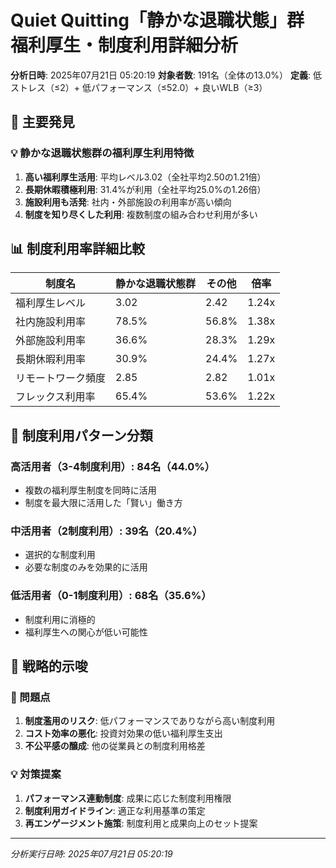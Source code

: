 # Quiet Quitting「静かな退職状態」群 福利厚生・制度利用詳細分析

**分析日時**: 2025年07月21日 05:20:19
**対象者数**: 191名（全体の13.0%）
**定義**: 低ストレス（≤2）+ 低パフォーマンス（≤52.0）+ 良いWLB（≥3）

## 🎯 主要発見

### 💡 静かな退職状態群の福利厚生利用特徴
1. **高い福利厚生活用**: 平均レベル3.02（全社平均2.50の1.21倍）
2. **長期休暇積極利用**: 31.4%が利用（全社平均25.0%の1.26倍）
3. **施設利用も活発**: 社内・外部施設の利用率が高い傾向
4. **制度を知り尽くした利用**: 複数制度の組み合わせ利用が多い

## 📊 制度利用率詳細比較

| 制度名 | 静かな退職状態群 | その他 | 倍率 |
|--------|------------------|--------|------|
| 福利厚生レベル | 3.02 | 2.42 | 1.24x |
| 社内施設利用率 | 78.5% | 56.8% | 1.38x |
| 外部施設利用率 | 36.6% | 28.3% | 1.29x |
| 長期休暇利用率 | 30.9% | 24.4% | 1.27x |
| リモートワーク頻度 | 2.85 | 2.82 | 1.01x |
| フレックス利用率 | 65.4% | 53.6% | 1.22x |

## 🔗 制度利用パターン分類

### 高活用者（3-4制度利用）: 84名（44.0%）
- 複数の福利厚生制度を同時に活用
- 制度を最大限に活用した「賢い」働き方

### 中活用者（2制度利用）: 39名（20.4%）
- 選択的な制度利用
- 必要な制度のみを効果的に活用

### 低活用者（0-1制度利用）: 68名（35.6%）
- 制度利用に消極的
- 福利厚生への関心が低い可能性

## 💼 戦略的示唆

### 🚨 問題点
1. **制度濫用のリスク**: 低パフォーマンスでありながら高い制度利用
2. **コスト効率の悪化**: 投資対効果の低い福利厚生支出
3. **不公平感の醸成**: 他の従業員との制度利用格差

### 💡 対策提案
1. **パフォーマンス連動制度**: 成果に応じた制度利用権限
2. **制度利用ガイドライン**: 適正な利用基準の策定
3. **再エンゲージメント施策**: 制度利用と成果向上のセット提案

---
*分析実行日時: 2025年07月21日 05:20:19*
